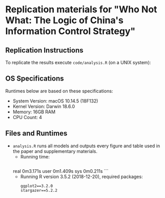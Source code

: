 # Replication materials for "Who Not What: The Logic of China's Information Control Strategy"

## Replication Instructions

To replicate the results execute `code/analysis.R` (on a UNIX system):

## OS Specifications

Runtimes below are based on these specifications:

- System Version: macOS 10.14.5 (18F132)
- Kernel Version: Darwin 18.6.0
- Memory: 16GB RAM
- CPU Count: 4

## Files and Runtimes

- `analysis.R` runs all models and outputs every figure and table used in the paper and supplementary materials.
	* Running time:
		```
    real	0m3.171s
    user	0m1.409s
    sys	0m0.211s
		```
	* Running R version 3.5.2 (2018-12-20), required packages:
		```
		ggplot2==3.2.0
		stargazer==5.2.2
		```
